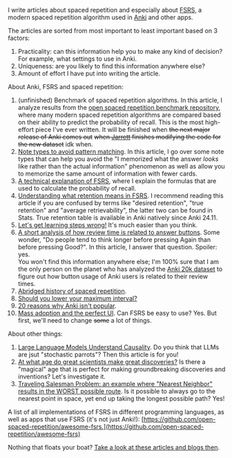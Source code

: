 I write articles about spaced repetition and especially about [FSRS](https://github.com/open-spaced-repetition/fsrs4anki/wiki/ABC-of-FSRS), a modern spaced repetition algorithm used in [Anki](https://apps.ankiweb.net/) and other apps.

The articles are sorted from most important to least important based on 3 factors:

1. Practicality: can this information help you to make any kind of decision? For example, what settings to use in Anki.
2. Uniqueness: are you likely to find this information anywhere else?
3. Amount of effort I have put into writing the article.

About Anki, FSRS and spaced repetition:

1. (unfinished) Benchmark of spaced repetition algorithms. In this article, I analyze results from the [open spaced repetition benchmark repository](https://github.com/open-spaced-repetition/srs-benchmark?tab=readme-ov-file#result), where many modern spaced repetition algorithms are compared based on their ability to predict the probability of recall. This is the most high-effort piece I've ever written. It will be finished when ~~the next major release of Anki comes out~~ ~~when [Jarrett](https://github.com/L-M-Sherlock) finishes modifying the code for the new dataset~~ idk when.
2. [Note types to avoid pattern matching](/Avoid_Pattern_Matching.md). In this article, I go over some note types that can help you avoid the "I memorized what the answer *looks* like rather than the actual information" phenomenon as well as allow you to memorize the same amount of information with fewer cards.
3. [A technical explanation of FSRS](/Algorithm.md), where I explain the formulas that are used to calculate the probability of recall.
4. [Understanding what retention means in FSRS](/Retention.md). I recommend reading this article if you are confused by terms like "desired retention", "true retention" and "average retrievability", the latter two can be found in Stats. True retention table is available in Anki natively since Anki 24.11.
5. [Let's get learning steps wrong!](/Learning_Steps.md) It's much easier than you think.
6. [A short analysis of how review time is related to answer buttons](/Buttons.md). Some wonder, "Do people tend to think longer before pressing Again than before pressing Good?". In this article, I answer that question. Spoiler: yes.<br/> You won't find this information anywhere else; I'm 100% sure that I am the only person on the planet who has analyzed the [Anki 20k dataset](https://huggingface.co/datasets/open-spaced-repetition/FSRS-Anki-20k) to figure out how button usage of Anki users is related to their review times.
7. [Abridged history of spaced repetition](/History.md).
8. [Should you lower your maximum interval?](/Max_Interval.md)
9. [20 reasons why Anki isn't popular](/20reasons.md).
10. [Mass adoption and the perfect UI](/Perfect_UI.md). Can FSRS be easy to use? Yes. But first, we'll need to change ~~some~~ a lot of things.

About other things:

1. [Large Language Models Understand Causality](/LLMCausality.md). Do you think that LLMs are jsut "stochastic parrots"? Then this article is for you!
2. [At what age do great scientists make great discoveries?](/Scientists_Age.md) Is there a "magical" age that is perfect for making groundbreaking discoveries and inventions? Let's investigate it.
3. [Traveling Salesman Problem: an example where "Nearest Neighbor" results in the WORST possible route](/TSP_NN_worst.md). Is it possible to always go  to the nearest point in space, yet end up taking the longest possible path? Yes!

A list of all implementations of FSRS in different programming languages, as well as apps that use FSRS (it's not just Anki!): [https://github.com/open-spaced-repetition/awesome-fsrs.](https://github.com/open-spaced-repetition/awesome-fsrs)

Nothing that floats your boat? [Take a look at these articles and blogs then](/Resources_Dump.md).
